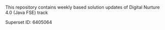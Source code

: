 This repository contains weekly based solution updates of Digital Nurture 4.0 (Java FSE) track

Superset ID: 6405064
